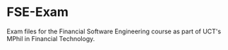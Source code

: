 # FSE-Exam
Exam files for the Financial Software Engineering course as part of UCT's MPhil in Financial Technology.
